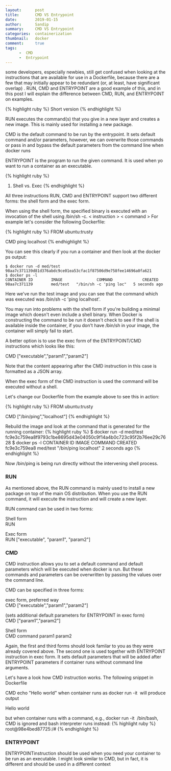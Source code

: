 ```yaml
---
layout:      post
title:       CMD VS Entrypoint 
date:        2019-01-15
author:      Sandip
summary:     CMD VS Entrypoint 
categories:  containerization
thumbnail:   docker
comment:     true
tags:
      -  CMD
      -  Entrypoint 
---
```


some developers, especially newbies, still get confused when looking at the instructions that are available for use in a Dockerfile, because there are a few that may initially appear to be redundant (or, at least, have significant overlap) . RUN, CMD and ENTRYPOINT are a good example of this, and in this post I will explain the difference between CMD, RUN, and ENTRYPOINT on examples.

{% highlight ruby %}
Short version
{% endhighlight %}

   RUN executes the command(s) that you give in a new layer and creates a new image. This is mainly used for installing a new package.

   CMD is the default command to be run by the entrypoint. It sets default command and/or parameters, however, we can overwrite those commands or pass in and bypass the default parameters from the command line when docker runs

   ENTRYPOINT is the program to run the given command. It is used when yo want to run a container as an executable.

{% highlight ruby %}
 1. Shell vs. Exec
{% endhighlight %}

All three instructions RUN, CMD and ENTRYPOINT support two different forms: the shell form and the exec form.

When using the shell form, the specified binary is executed with an invocation of the shell using /bin/sh -c.
< instruction > < command >
For example let's consider the following Dockerfile:

{% highlight ruby %}
 FROM ubuntu:trusty
 
 CMD ping localhost
{% endhighlight %}


You can see this clearly if you run a container and then look at the docker ps output:

```
$ docker run -d med/test
98aa7c371139d81d376abdc9ce01ea53cfac1f87506d9e758fee14696a0fa621
$ docker ps -l
CONTAINER ID        IMAGE               COMMAND             CREATED
98aa7c371139        med/test   "/bin/sh -c 'ping loc"   5 seconds ago

```
Here we've run the test image and you can see that the command which was executed was /bin/sh -c 'ping localhost'.

You may run into problems with the shell form if you're building a minimal image which doesn't even include a shell binary. When Docker is constructing the command to be run it doesn't check to see if the shell is available inside the container, if you don't have /bin/sh in your image, the container will simply fail to start.

A better option is to use the exec form of the ENTRYPOINT/CMD instructions which looks like this:

CMD ["executable","param1","param2"]

Note that the content appearing after the CMD instruction in this case is formatted as a JSON array.

When the exec form of the CMD instruction is used the command will be executed without a shell.

Let's change our Dockerfile from the example above to see this in action:

{% highlight ruby %}
FROM ubuntu:trusty

CMD ["/bin/ping","localhost"]
{% endhighlight %}

Rebuild the image and look at the command that is generated for the running container:
{% highlight ruby %}
$ docker run -d med/test
fc9e3c759ea8f9793c1be8695d43e04050c9f14a4b0c723c95f2b76ee29c7628
$ docker ps -l
CONTAINER ID        IMAGE               COMMAND                 CREATED             
fc9e3c759ea8        med/test     "/bin/ping localhost"   2 seconds ago 
{% endhighlight %}

Now /bin/ping is being run directly without the intervening shell process.

### RUN

As mentioned above, the RUN command is mainly used to install a new package on top of the main OS distribution. When you use the RUN command, it will execute the instruction and will create a new layer.

RUN command can be used in two forms:

Shell form  
RUN <command>

Exec form  
RUN ["executable", "param1", "param2"]




### CMD

CMD instruction allows you to set a default command and default parameters which will be executed when docker is run. 
But these commands and parameters can be overwritten by passing the values over the command line.

CMD can be specified in three forms:

exec form, preferred way  
CMD ["executable","param1","param2"]

(sets additional default parameters for ENTRYPOINT in exec form)  
CMD ["param1","param2"] 

Shell form  
CMD command param1 param2

Again, the first and third forms should look familar to you as they were already covered above. 
The second one is used together with ENTRYPOINT instruction in exec form. 
It sets default parameters that will be added after ENTRYPOINT parameters if container runs without command line arguments.

Let's have a look how CMD instruction works. The following snippet in Dockerfile

CMD echo "Hello world"
when container runs as docker run -it <image> will produce output

Hello world

but when container runs with a command, e.g., docker run -it <image> /bin/bash, CMD is ignored and bash interpreter runs instead:
{% highlight ruby %}
root@98e4bed87725:/#
{% endhighlight %}

### ENTRYPOINT

ENTRYPOINTinstruction should be used when you need your container to be run as an executable. 
I might look similar to CMD, but in fact, it is different and should be used in a different context
